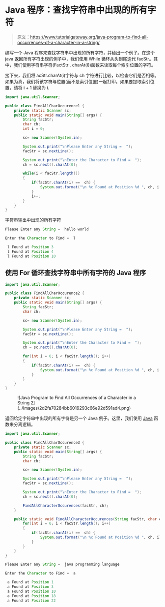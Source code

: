 # Java 程序：查找字符串中出现的所有字符

> 原文：<https://www.tutorialgateway.org/java-program-to-find-all-occurrences-of-a-character-in-a-string/>

编写一个 Java 程序来查找字符串中出现的所有字符，并给出一个例子。在这个 java 返回所有字符出现的例子中，我们使用 While 循环从头到尾迭代 facStr。其中，我们使用字符串字符(FactStr . charAt(I))函数来读取每个索引位置的字符。

接下来，我们将 acStr.charAt(i)字符与 ch 字符进行比较，以检查它们是否相等。如果为真，我们将该字符与位置(而不是索引位置)一起打印。如果要提取索引位置，请将 i + 1 替换为 i.

```java
import java.util.Scanner;

public class FindAllCharOccurence1 {
	private static Scanner sc;
	public static void main(String[] args) {
		String facStr;
		char ch;
		int i = 0;

		sc= new Scanner(System.in);

		System.out.print("\nPlease Enter any String =  ");
		facStr = sc.nextLine();

		System.out.print("\nEnter the Character to Find =  ");
		ch = sc.next().charAt(0);

		while(i < facStr.length())
		{
			if(facStr.charAt(i) ==  ch) {
				System.out.format("\n %c Found at Position %d ", ch, i + 1);
			}
			i++;
		}
	}
}
```

字符串输出中出现的所有字符

```java
Please Enter any String =  hello world

Enter the Character to Find =  l

 l Found at Position 3 
 l Found at Position 4 
 l Found at Position 10 
```

## 使用 For 循环查找字符串中所有字符的 Java 程序

```java
import java.util.Scanner;

public class FindAllCharOccurence2 {
	private static Scanner sc;
	public static void main(String[] args) {
		String facStr;
		char ch;

		sc= new Scanner(System.in);

		System.out.print("\nPlease Enter any String =  ");
		facStr = sc.nextLine();

		System.out.print("\nEnter the Character to Find =  ");
		ch = sc.next().charAt(0);

		for(int i = 0; i < facStr.length(); i++)
		{
			if(facStr.charAt(i) ==  ch) {
				System.out.format("\n %c Found at Position %d ", ch, i );
			}
		}
	}
}
```

<figure class="wp-block-image size-large">![Java Program to Find All Occurrences of a Character in a String 2](../Images/2d2fa70284bb6019293c66e92d591ad4.png)</figure>

返回给定字符串中出现的所有字符是另一个 Java 例子。这里，我们使用 [Java](https://www.tutorialgateway.org/java-tutorial/) 函数来分离逻辑。

```java
import java.util.Scanner;

public class FindAllCharOccurence3 {
	private static Scanner sc;
	public static void main(String[] args) {
		String facStr;
		char ch;

		sc= new Scanner(System.in);

		System.out.print("\nPlease Enter any String =  ");
		facStr = sc.nextLine();

		System.out.print("\nEnter the Character to Find =  ");
		ch = sc.next().charAt(0);

		FindAllCharacterOccurences(facStr, ch);	
	}

	public static void FindAllCharacterOccurences(String facStr, char ch) {
		for(int i = 0; i < facStr.length(); i++)
		{
			if(facStr.charAt(i) ==  ch) {
				System.out.format("\n %c Found at Position %d ", ch, i);
			}
		}
	}
}
```

```java
Please Enter any String =  java programming language

Enter the Character to Find =  a

 a Found at Position 1 
 a Found at Position 3 
 a Found at Position 10 
 a Found at Position 18 
 a Found at Position 22 
```
